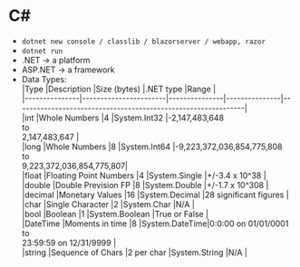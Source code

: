 # C#
- `dotnet new console / classlib / blazorserver / webapp, razor`
- `dotnet run`
- .NET -> a platform
- ASP.NET -> a framework
- Data Types:   
|Type		|Description		|Size (bytes) 	|.NET type	|Range								|    
|---------------|-----------------------|---------------|---------------|---------------------------------------------------------------|    
|int		|Whole Numbers		|4		|System.Int32	|-2,147,483,648<br/>to<br/>2,147,483,647			|    
|long		|Whole Numbers		|8		|System.Int64	|-9,223,372,036,854,775,808<br/>to<br/>9,223,372,036,854,775,807|    
|float		|Floating Point Numbers	|4		|System.Single	|+/-3.4 x 10^38							|    
|double		|Double Prevision FP	|8		|System.Double	|+/-1.7 x 10^308						|    
|decimal	|Monetary Values	|16		|System.Decimal	|28 significant figures						|    
|char		|Single Character	|2		|System.Char	|N/A								|    
|bool		|Boolean		|1		|System.Boolean	|True or False							|    
|DateTime	|Moments in time	|8		|System.DateTime|0:0:00 on 01/01/0001<br/>to<br/>23:59:59 on 12/31/9999		|    
|string		|Sequence of Chars	|2 per char	|System.String	|N/A								|    


